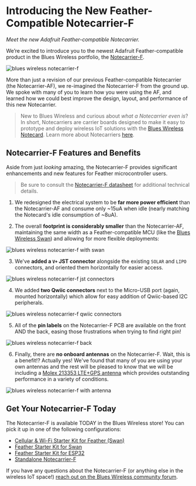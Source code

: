 # Introducing the New Feather-Compatible Notecarrier-F

*Meet the new Adafruit Feather-compatible Notecarrier.*

We’re excited to introduce you to the newest Adafruit Feather-compatible product in the Blues Wireless portfolio, the [Notecarrier-F](TODO).

![blues wireless notecarrier-f](notecarrier-f.jpg)

More than just a revision of our previous Feather-compatible Notecarrier (the Notecarrier-AF), we re-imagined the Notecarrier-F from the ground up. We spoke with many of you to learn how you were using the AF, and learned how we could best improve the design, layout, and performance of this new Notecarrier.

> New to Blues Wireless and curious about *what a Notecarrier even is*? In short, Notecarriers are carrier boards designed to make it easy to prototype and deploy wireless IoT solutions with the [Blues Wireless Notecard](https://blues.io/products/notecard/). Learn more about Notecarriers [here](https://blues.io/products/notecarrier/).

## Notecarrier-F Features and Benefits

Aside from just *looking* amazing, the Notecarrier-F provides significant enhancements and new features for Feather microcontroller users.

> Be sure to consult the [Notecarrier-F datasheet](TODO) for additional technical details.

1) We redesigned the electrical system to be **far more power efficient** than the Notecarrier-AF and consume only ~15uA when idle (nearly matching the Notecard's idle consumption of ~8uA).

2) The overall **footprint is considerably smaller** than the Notecarrier-AF, maintaining the same width as a Feather-compatible MCU (like the [Blues Wireless Swan](https://blues.io/products/swan/)) and allowing for more flexible deployments:

![blues wireless notecarrier-f with swan](notecarrier-f-swan.jpg)

3) We've **added a `V+` JST connector** alongside the existing `SOLAR` and `LIPO` connectors, and oriented them horizontally for easier access.

![blues wireless notecarrier-f jst connectors](notecarrier-f-vplus.jpg)

4) We added **two Qwiic connectors** next to the Micro-USB port (again, mounted horizontally) which allow for easy addition of Qwiic-based I2C peripherals.

![blues wireless notecarrier-f qwiic connectors](notecarrier-f-qwiic.jpg)

5) All of the **pin labels** on the Notecarrier-F PCB are available on the front AND the back, easing those frustrations when trying to find right pin!

![blues wireless notecarrier-f back](notecarrier-f-back.jpg)

6) Finally, there are **no onboard antennas** on the Notecarrier-F. Wait, this is a benefit!? Actually yes! We've found that many of you are using your own antennas and the rest will be pleased to know that we will be including a [Molex 213353 LTE+GPS antenna](https://www.molex.com/molex/products/part-detail/antennas/2133530100) which provides outstanding performance in a variety of conditions.

![blues wireless notecarrier-f with antenna](notecarrier-f-notecard-antenna.jpg)

## Get Your Notecarrier-F Today

The Notecarrier-F is available TODAY in the Blues Wireless store! You can pick it up in one of the following configurations:

- [Cellular & Wi-Fi Starter Kit for Feather (Swan)](TODO)
- [Feather Starter Kit for Swan](TODO)
- [Feather Starter Kit for ESP32](TODO)
- [Standalone Notecarrier-F](TODO)

If you have any questions about the Notecarrier-F (or anything else in the wireless IoT space!) [reach out on the Blues Wireless community forum](https://discuss.blues.io/).